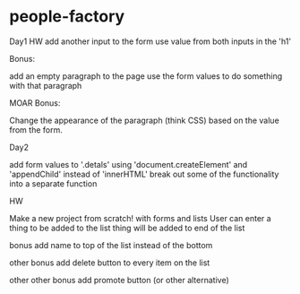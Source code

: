 # people-factory

Day1
HW 
add another input to the form
use value from both inputs in the 'h1'

Bonus:

add an empty paragraph to the page
use the form values to do something with that paragraph

MOAR Bonus:

Change the appearance of the paragraph (think CSS) based on the value from the form.

Day2

add form values to '.detals' using 'document.createElement' and 'appendChild' instead of 'innerHTML'
break out some of the functionality into a separate function

HW

Make a new project from scratch! with forms and lists
User can enter a thing to be added to the list
thing will be added to end of the list

bonus
add name to top of the list instead of the bottom

other bonus
add delete button to every item on the list

other other bonus
add promote button (or other alternative)